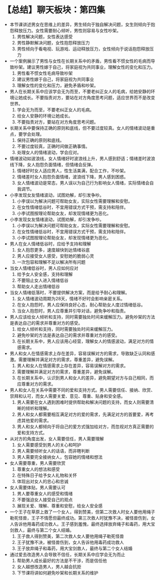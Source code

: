 # 【总结】聊天板块：第四集

-   本节课讲述男女在思维上的差异，男生倾向于独自解决问题，女生则倾向于抱怨释放压力。女性需要耐心倾听，男性则容易与女性吵架。
    1.  男性解决问题，女性表达感受
    2.  男性静默解决问题，女性抱怨释放压力
    3.  男性倾向于看电视、玩游戏、运动释放压力，女性倾向于说话抱怨释放压力
-   一个案例展示了男性与女性在长期关系中的矛盾，男性看不惯女性的毛病而导致吵架。建议男性嫁于自己，将家庭视为共同事业，理解女性的变化和压力。
    1.  男性看不惯女性毛病导致吵架
    2.  建议男性嫁于自己，将家庭视为共同事业
    3.  理解女性的变化和压力，避免矛盾和吵架。
-   男人在长期关系中应该学会无为而至，不要老纠正女人的毛病，给她安静的环境让她成长。不要指责对方，要站在对方角度思考问题，适应世界而不是改变世界。
    1.  学会无为而至，不要老纠正女人的毛病。
    2.  给女人安静的环境让她成长。
    3.  不要指责对方，要站在对方角度思考问题。
-   长期关系中要保持正确的原则和底线，但不要过度较真。女人的情绪波动是重点，要学会处理。
    1.  保持正确的原则和底线。
    2.  不要过度较真，正确时间做正确事情。
    3.  处理女人的情绪波动，学会应对。
-   情绪波动如波浪线，女人情绪好时波浪线上升，男人感到舒适；情绪差时波浪线下降，女人抱怨负面情绪，但情绪会反弹。
    1.  情绪好时女人适应男人，性生活美满，配合工作，不吵架。
    2.  情绪差时女人抱怨负面情绪，波浪线下降，男人感到困惑。
    3.  女人情绪波动是常态，男人误以为自己行为影响女人情绪，实际情绪会自我调节。
-   小李发现女友情绪波动，试图劝解，却引发争吵。
    1.  小李误以为解决问题可帮助女友，实际女性需要理解和安慰。
    2.  在女性情绪低谷时，不宜用错误方式干预，需支持和陪伴。
    3.  小李试图按理论帮助女友，却发现情绪更为恶化。
-   小李发现女友情绪波动，试图劝解，却引发争吵。
    1.  小李误以为解决问题可帮助女友，实际女性需要理解和安慰。
    2.  在女性情绪低谷时，不宜用错误方式干预，需支持和陪伴。
    3.  小李试图按理论帮助女友，却发现情绪更为恶化。
-   男人在女人情绪低谷时，应给予支持和理解
    1.  女人抱怨更多，速度越快到达情绪谷底
    2.  男人应接受女人感受，安慰她的脆弱心灵
    3.  一次包容和理解不足以解决所有问题
-   当女人情绪低谷时，男人应如何应对
    1.  给予女人安全感，支持和理解
    2.  不要阻止女人进入情绪低谷
    3.  帮助女人走出情绪低谷
-   当女人情绪低落时，不要提供解决方案，而是给予耐心和理解。
    1.  女人情绪波动周期为28天，情绪不好时会影响亲密关系。
    2.  在女人抱怨时，男人应保持良好心态，耐心帮助女人度过情绪低谷。
    3.  当女人抱怨时，男人应尊重并引导对话，避免争吵和指责。
-   男人应该给女人倾听和支持，同时需要独处时间来缓解压力。避免吵架的方法是表达自己的需求并尊重对方的感受。
    1.  给女人倾听和支持，同时需要独处时间来缓解压力。
    2.  避免吵架的方法是表达自己的需求并尊重对方的感受。
    3.  在长期关系中，男人应该用心经营，理解女人的情感波动，满足对方的情感需求。
-   男人和女人在情感需求上存在差异，容易误解对方的需求，导致缺乏认同和感激。需要理解并满足对方的需求，尊重差异，避免误解。
    1.  男人和女人在情感需求上存在差异，容易误解对方的需求。
    2.  需要理解并满足对方的需求，尊重差异，避免误解。
    3.  在长期关系中，认识到男人和女人的差异，避免期望对方与自己相同，而应尊重对方的需求。
-   男人和女人在关系中需要不同的爱和支持方式。男人需要信任、接纳、欣赏、崇拜和认可，而女人需要关爱、意见、尊重、贴身和安全感。
    1.  男人需要在女人遇到困难时提供帮助和解决问题的支持，而女人则需要清晰的倾听和理解。
    2.  男人和女人都需要相互满足对方的爱的需求，先满足对方的首要爱，再考虑其他爱的需求。
    3.  男人和女人都倾向于将自己的爱方式强加给对方，而忽视对方真正需要的爱和支持方式。
-   从对方的角度出发，女人需要信任，男人需要理解
    1.  女人需要感受到男人的关心和呵护
    2.  男人需要倾听女人的话语，而非瞎判断
    3.  男人需要完全接纳女人，包容她的情绪和想法
-   女人需要尊重，男人需要欣赏
    1.  尊重女人的想法和感受
    2.  在特殊日子给予女人礼物和关怀
    3.  体现出对女人的忠心和忠诚
-   女人需要体贴，男人需要认可
    1.  男人要尊重女人的感受和情绪
    2.  不要强迫女人接受自己的观点
    3.  展现关爱、理解、尊重和安慰，给女人安全感
-   一个王子在草原上救了一个女人，得到赞美，但第二次救人时女人要他用绳子勒死怪兽，王子不情愿但最终成功。第三次救人时犹豫不决，被怪兽伤到，女人告诉他用毒药成功救人。王子感到羞愧，最终选择放弃绳子和毒药，用大宝剑救人，最终与第二个女人结婚。
    1.  王子救人得到赞美，第二次救人女人要他用绳子勒死怪兽
    2.  王子犹豫不决，被怪兽伤到，女人告诉他用毒药成功救人
    3.  王子放弃绳子和毒药，用大宝剑救人，最终与第二个女人结婚
-   通过爱去改造男人会导致不信任，长期关系中应学会无为而止
    1.  帮助男人成长最好的方法是不干涉，而是信任他
    2.  女人越想改造男人，男人越会抗拒
    3.  下节课将讲如何避免吵架和长期关系的维护